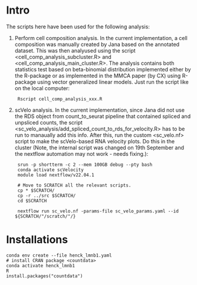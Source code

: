 # Intro
The scripts here have been used for the following analysis:

1. Perform cell composition analysis. In the current implementation, a cell composition was manually created by Jana based on the annotated dataset. This was then analyused using the script <cell_comp_analysis_subcluster.R> and <cell_comp_analysis_main_cluster.R>. The analysis contains both statistics test based on beta-binomial distribution implemented either by the <countdata> R-package or as implemented in the MMCA paper (by CX) using <VGAM> R-package using vector generalized linear models. Just run the script like on the local computer: 

        Rscript cell_comp_analysis_xxx.R

2. scVelo analysis. In the current implementation, since Jana did not use the RDS object from count_to_seurat pipeline that contained spliced and unpsliced counts, the script <sc_velo_analysis/add_spliced_count_to_rds_for_velocity.R> has to be run to manaually add this info. After this, run the custom <sc_velo.nf> script to make the scVelo-based RNA velocity plots. Do this in the cluster (Note, the internal script was changed on 19th September and the nextflow automation may not work - needs fixing.):

        srun -p shortterm -c 2 --mem 100GB debug --pty bash
        conda activate scVelocity
        module load nextflow/v22.04.1

        # Move to SCRATCH all the relevant scripts.
        cp * $SCRATCH/
        cp -r ../src $SCRATCH/
        cd $SCRATCH

        nextflow run sc_velo.nf -params-file sc_velo_params.yaml --id ${SCRATCH/"/scratch/"/}



# Installations
    conda env create --file henck_lmnb1.yaml 
    # install CRAN package <countdata>
    conda activate henck_lmnb1
    R
    install.packages("countdata")
